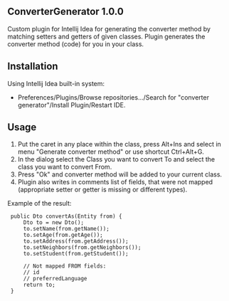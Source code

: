 ConverterGenerator 1.0.0
--------------------------

Custom plugin for Intellij Idea for generating the converter method by matching setters and getters of given classes.
Plugin generates the converter method (code) for you in your class.

Installation
------------
Using Intellij Idea built-in system:
  - Preferences/Plugins/Browse repositories.../Search for "converter generator"/Install Plugin/Restart IDE.

Usage
------------
1. Put the caret in any place within the class, press Alt+Ins and select in menu "Generate converter method" or use shortcut Ctrl+Alt+G.
2. In the dialog select the Class you want to convert To and select the class you want to convert From.
3. Press "Ok" and converter method will be added to your current class.
4. Plugin also writes in comments list of fields, that were not mapped (appropriate setter or getter is missing or different types).

Example of the result:

     public Dto convertAs(Entity from) {
         Dto to = new Dto();
         to.setName(from.getName());
         to.setAge(from.getAge());
         to.setAddress(from.getAddress());
         to.setNeighbors(from.getNeighbors());
         to.setStudent(from.getStudent());

         // Not mapped FROM fields:
         // id
         // preferredLanguage
         return to;
     } 

